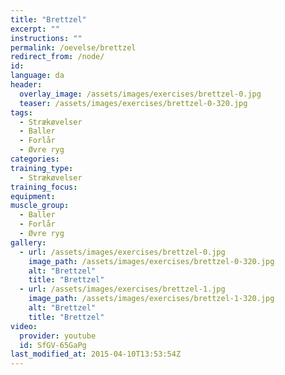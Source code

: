 ```yaml
---
title: "Brettzel"
excerpt: ""
instructions: ""
permalink: /oevelse/brettzel
redirect_from: /node/
id: 
language: da
header:
  overlay_image: /assets/images/exercises/brettzel-0.jpg
  teaser: /assets/images/exercises/brettzel-0-320.jpg
tags:
  - Strækøvelser
  - Baller
  - Forlår
  - Øvre ryg
categories:
training_type: 
  - Strækøvelser
training_focus: 
equipment:
muscle_group:
  - Baller
  - Forlår
  - Øvre ryg
gallery:
  - url: /assets/images/exercises/brettzel-0.jpg
    image_path: /assets/images/exercises/brettzel-0-320.jpg
    alt: "Brettzel"
    title: "Brettzel"
  - url: /assets/images/exercises/brettzel-1.jpg
    image_path: /assets/images/exercises/brettzel-1-320.jpg
    alt: "Brettzel"
    title: "Brettzel"
video:
  provider: youtube
  id: SfGV-65GaPg
last_modified_at: 2015-04-10T13:53:54Z
---
```



